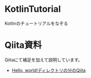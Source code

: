 # KotlinTutorial

Kotlinのチュートリアルをなぞる

# Qiita資料

Qiitaにて補足を加えて説明しています。

* [Hello, world!ディレクトリの分のQiita](http://qiita.com/akatsuki174/items/bd1ae6386bef98e79589)
